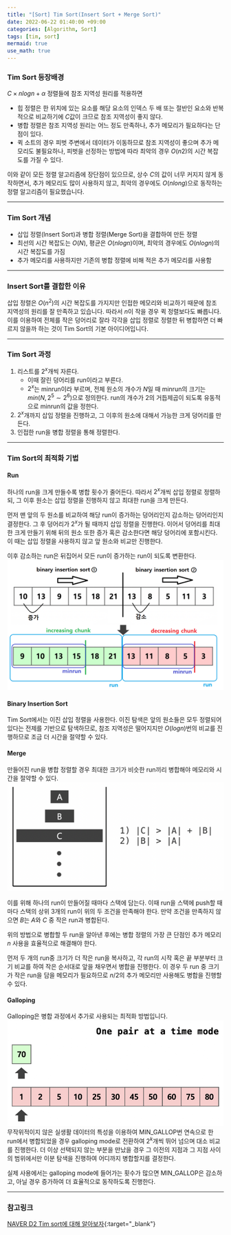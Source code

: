 ```yaml
---
title: "[Sort] Tim Sort(Insert Sort + Merge Sort)"
date: 2022-06-22 01:40:00 +09:00
categories: [Algorithm, Sort]
tags: [tim, sort]
mermaid: true
use_math: true
---
```


### Tim Sort 등장배경

$C × nlogn + α$ 정렬들에 참조 지역성 원리를 적용하면

- 힙 정렬은 한 위치에 있는 요소를 해당 요소의 인덱스 두 배 또는 절반인 요소와 반복적으로 비교하기에 $C$값이 크므로 참조 지역성이 좋지 않다.
- 병합 정렬은 참조 지역성 원리는 어느 정도 만족하나, 추가 메모리가 필요하다는 단점이 있다.
- 퀵 소트의 경우 피벗 주변에서 데이터가 이동하므로 참조 지역성이 좋으며 추가 메모리도 불필요하나, 피벗을 선정하는 방법에 따라 최악의 경우 $O(n2)$의 시간 복잡도를 가질 수 있다.

이와 같이 모든 정렬 알고리즘에 장단점이 있으므로, 상수 $C$의 값이 너무 커지지 않게 동작하면서, 추가 메모리도 많이 사용하지 않고, 최악의 경우에도 $O(nlong)$으로 동작하는 정렬 알고리즘이 필요했습니다.

---

### Tim Sort 개념

- 삽입 정렬(Insert Sort)과 병합 정렬(Merge Sort)을 결합하여 만든 정렬
- 최선의 시간 복잡도는 $O(N)$, 평균은 $O(nlogn)$이며, 최악의 경우에도 $O(nlogn)$의 시간 복잡도를 가짐
- 추가 메모리를 사용하지만 기존의 병합 정렬에 비해 적은 추가 메모리를 사용함

---

### Insert Sort를 결합한 이유

삽입 정렬은 $O(n^2)$의 시간 복잡도를 가지지만 인접한 메모리와 비교하기 때문에 참조 지역성의 원리를 잘 만족하고 있습니다. 따라서 $n$이 작을 경우 퀵 정렬보다도 빠릅니다. 이를 이용하여 전체를 작은 덩어리로 잘라 각각을 삽입 정렬로 정렬한 뒤 병합하면 더 빠르지 않을까 하는 것이 Tim Sort의 기본 아이디어입니다.

---

### Tim Sort 과정

1. 리스트를 $2^x$개씩 자른다.
   - 이때 잘린 덩어리를 run이라고 부른다.
   - $2^x$는 minrun이라 부르며, 전체 원소의 개수가 $N$일 때 minrun의 크기는 $min(N, 2^5∼2^6)$으로 정의한다. run의 개수가 2의 거듭제곱이 되도록 유동적으로 minrun의 값을 정한다.
2. $2^x$개까지 삽입 정렬을 진행하고, 그 이후의 원소에 대해서 가능한 크게 덩어리를 만든다.
3. 인접한 run을 병합 정렬을 통해 정렬한다.

---

### Tim Sort의 최적화 기법

#### Run

하나의 run을 크게 만들수록 병합 횟수가 줄어든다. 따라서 $2^x$개씩 삽입 정렬로 정렬하되, 그 이후 원소는 삽입 정렬을 진행하지 않고 최대한 run을 크게 만든다.

먼저 맨 앞의 두 원소를 비교하여 해당 run이 증가하는 덩어리인지 감소하는 덩어리인지 결정한다. 그 후 덩어리가 $2^x$가 될 때까지 삽입 정렬을 진행한다. 이어서 덩어리를 최대한 크게 만들기 위해 뒤의 원소 또한 증가 혹은 감소한다면 해당 덩어리에 포함시킨다. 이 때는 삽입 정렬을 사용하지 않고 앞 원소와 비교만 진행한다.

이후 감소하는 run은 뒤집어서 모든 run이 증가하는 run이 되도록 변환한다.
![run](/assets/img/2022-06-22/run.png)

#### Binary Insertion Sort

Tim Sort에서는 이진 삽입 정렬을 사용한다. 이진 탐색은 앞의 원소들은 모두 정렬되어 있다는 전제를 기반으로 탐색하므로, 참조 지역성은 떨어지지만 $O(logn)$번의 비교를 진행하므로 조금 더 시간을 절약할 수 있다.

#### Merge

만들어진 run을 병합 정렬할 경우 최대한 크기가 비슷한 run끼리 병합해야 메모리와 시간을 절약할 수 있다.
![merge](/assets/img/2022-06-22/tim_merge.png)

이를 위해 하나의 run이 만들어질 때마다 스택에 담는다. 이때 run을 스택에 push할 때마다 스택의 상위 3개의 run이 위의 두 조건을 만족해야 한다. 만약 조건을 만족하지 않으면 $B$는 $A$와 $C$ 중 작은 run과 병합된다.

위의 방법으로 병합할 두 run을 알아낸 후에는 병합 정렬의 가장 큰 단점인 추가 메모리 $n$ 사용을 효율적으로 해결해야 한다.

먼저 두 개의 run중 크기가 더 작은 run을 복사하고, 각 run의 시작 혹은 끝 부분부터 크기 비교를 하여 작은 순서대로 앞을 채우면서 병합을 진행한다. 이 경우 두 run 중 크기가 작은 run을 담을 메모리가 필요하므로 $n/2$의 추가 메모리만 사용해도 병합을 진행할 수 있다.

#### Galloping

Galloping은 병합 과정에서 추가로 사용되는 최적화 방법입니다.
![galloping](/assets/img/2022-06-22/galloping.gif)
무작위적이지 않은 실생활 데이터의 특성을 이용하여 MIN_GALLOP번 연속으로 한 run에서 병합되었을 경우 galloping mode로 전환하여 $2^k$개씩 뛰어 넘으며 대소 비교를 진행한다. 더 이상 선택되지 않는 부분을 만났을 경우 그 이전의 지점과 그 지점 사이의 범위에서만 이분 탐색을 진행하여 어디까지 병합할지를 결정한다.

실제 사용에서는 galloping mode에 들어가는 횟수가 많으면 MIN_GALLOP은 감소하고, 아닐 경우 증가하여 더 효율적으로 동작하도록 진행한다.

---

### 참고링크

[NAVER D2 Tim sort에 대해 알아보자](https://d2.naver.com/helloworld/0315536){:target="\_blank"}
